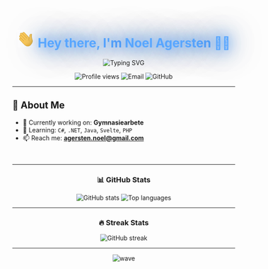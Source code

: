 <h1 align="center">
  <img src="https://raw.githubusercontent.com/ABSphreak/ABSphreak/master/gifs/Hi.gif" width="40px">
  <span style="color:#58a6ff; text-shadow: 0 0 25px #58a6ff, 0 0 50px #1f6feb, 0 0 75px #0d1117;">
    Hey there, I'm <b>Noel Agersten</b> 👨‍💻
  </span>
</h1>



<p align="center">
  <img src="https://readme-typing-svg.herokuapp.com?font=Fira+Code&weight=600&size=22&duration=3000&pause=1000&color=58A6FF&center=true&vCenter=true&width=650&lines=Based+in+Skåne%2C+Sweden;Professional+student;" alt="Typing SVG"/>
</p>

<p align="center">
  <img src="https://komarev.com/ghpvc/?username=agno123&label=👀%20Profile%20Views&color=0d1117&labelColor=58a6ff&style=for-the-badge&logo=github" alt="Profile views" />

  <a href="mailto:agersten.noel@gmail.com" style="text-decoration:none;">
    <img src="https://img.shields.io/badge/📧%20Email-Contact%20Me-58a6ff?style=for-the-badge&logo=gmail&logoColor=white&labelColor=0d1117&rounded=true" alt="Email"/>
  </a>

  <a href="https://github.com/Agno123" style="text-decoration:none;">
    <img src="https://img.shields.io/badge/🐙%20GitHub-Agno123-58a6ff?style=for-the-badge&logo=github&logoColor=0d1117&labelColor=0d1117&rounded=true" alt="GitHub"/>
  </a>
</p>


---

## 🚀 About Me  


- 🔭 Currently working on: **Gymnasiearbete**  
- 🌱 Learning: `C#`, `.NET`, `Java`, `Svelte`, `PHP`  
- 📫 Reach me: **agersten.noel@gmail.com**  

<br clear="both"/>





---

<h3 align="center">📊 GitHub Stats</h3>
<p align="center">
  <img height="165px" src="https://github-readme-stats.vercel.app/api?username=agno123&show_icons=true&theme=tokyonight&hide_border=true&bg_color=0d1117&title_color=58a6ff&icon_color=58a6ff&count_private=true" alt="GitHub stats"/>
  <img height="165px" src="https://github-readme-stats.vercel.app/api/top-langs/?username=agno123&layout=compact&theme=tokyonight&hide_border=true&bg_color=0d1117&title_color=58a6ff" alt="Top languages"/>
</p>

---

<h3 align="center">🔥 Streak Stats</h3>
<p align="center">
  <img src="https://streak-stats.demolab.com?user=agno123&theme=tokyonight&hide_border=true&ring=58a6ff&fire=58a6ff&currStreakLabel=58a6ff" alt="GitHub streak"/>
</p>

---

<p align="center">
  <img src="https://raw.githubusercontent.com/bornmay/bornmay/Update/svg/Bottom.svg" alt="wave"/>
</p>
